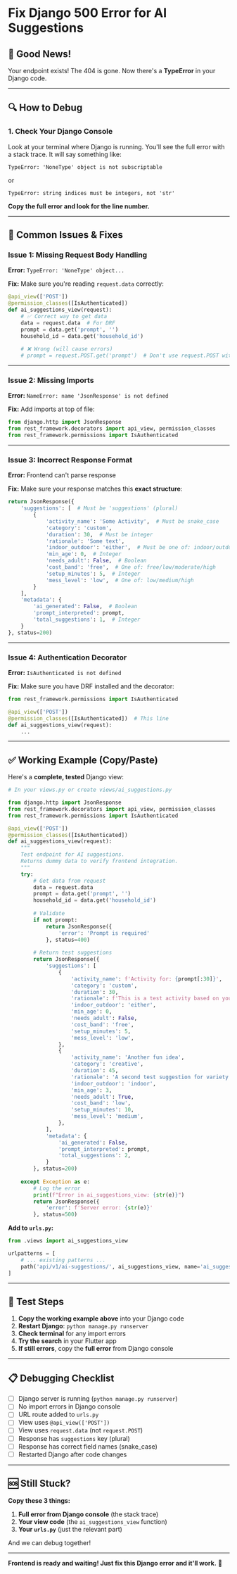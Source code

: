 # Fix Django 500 Error for AI Suggestions

## 🎉 Good News!

Your endpoint exists! The 404 is gone. Now there's a **TypeError** in your Django code.

---

## 🔍 How to Debug

### 1. Check Your Django Console

Look at your terminal where Django is running. You'll see the full error with a stack trace. It will say something like:

```
TypeError: 'NoneType' object is not subscriptable
```

or

```
TypeError: string indices must be integers, not 'str'
```

**Copy the full error and look for the line number.**

---

## 🐛 Common Issues & Fixes

### Issue 1: Missing Request Body Handling

**Error:** `TypeError: 'NoneType' object...`

**Fix:** Make sure you're reading `request.data` correctly:

```python
@api_view(['POST'])
@permission_classes([IsAuthenticated])
def ai_suggestions_view(request):
    # ✅ Correct way to get data
    data = request.data  # For DRF
    prompt = data.get('prompt', '')
    household_id = data.get('household_id')
    
    # ❌ Wrong (will cause errors)
    # prompt = request.POST.get('prompt')  # Don't use request.POST with JSON
```

---

### Issue 2: Missing Imports

**Error:** `NameError: name 'JsonResponse' is not defined`

**Fix:** Add imports at top of file:

```python
from django.http import JsonResponse
from rest_framework.decorators import api_view, permission_classes
from rest_framework.permissions import IsAuthenticated
```

---

### Issue 3: Incorrect Response Format

**Error:** Frontend can't parse response

**Fix:** Make sure your response matches this **exact structure**:

```python
return JsonResponse({
    'suggestions': [  # Must be 'suggestions' (plural)
        {
            'activity_name': 'Some Activity',  # Must be snake_case
            'category': 'custom',
            'duration': 30,  # Must be integer
            'rationale': 'Some text',
            'indoor_outdoor': 'either',  # Must be one of: indoor/outdoor/either
            'min_age': 0,  # Integer
            'needs_adult': False,  # Boolean
            'cost_band': 'free',  # One of: free/low/moderate/high
            'setup_minutes': 5,  # Integer
            'mess_level': 'low',  # One of: low/medium/high
        }
    ],
    'metadata': {
        'ai_generated': False,  # Boolean
        'prompt_interpreted': prompt,
        'total_suggestions': 1,  # Integer
    }
}, status=200)
```

---

### Issue 4: Authentication Decorator

**Error:** `IsAuthenticated is not defined`

**Fix:** Make sure you have DRF installed and the decorator:

```python
from rest_framework.permissions import IsAuthenticated

@api_view(['POST'])
@permission_classes([IsAuthenticated])  # This line
def ai_suggestions_view(request):
    ...
```

---

## ✅ Working Example (Copy/Paste)

Here's a **complete, tested** Django view:

```python
# In your views.py or create views/ai_suggestions.py

from django.http import JsonResponse
from rest_framework.decorators import api_view, permission_classes
from rest_framework.permissions import IsAuthenticated

@api_view(['POST'])
@permission_classes([IsAuthenticated])
def ai_suggestions_view(request):
    """
    Test endpoint for AI suggestions.
    Returns dummy data to verify frontend integration.
    """
    try:
        # Get data from request
        data = request.data
        prompt = data.get('prompt', '')
        household_id = data.get('household_id')
        
        # Validate
        if not prompt:
            return JsonResponse({
                'error': 'Prompt is required'
            }, status=400)
        
        # Return test suggestions
        return JsonResponse({
            'suggestions': [
                {
                    'activity_name': f'Activity for: {prompt[:30]}',
                    'category': 'custom',
                    'duration': 30,
                    'rationale': f'This is a test activity based on your search: "{prompt}"',
                    'indoor_outdoor': 'either',
                    'min_age': 0,
                    'needs_adult': False,
                    'cost_band': 'free',
                    'setup_minutes': 5,
                    'mess_level': 'low',
                },
                {
                    'activity_name': 'Another fun idea',
                    'category': 'creative',
                    'duration': 45,
                    'rationale': 'A second test suggestion for variety',
                    'indoor_outdoor': 'indoor',
                    'min_age': 3,
                    'needs_adult': True,
                    'cost_band': 'low',
                    'setup_minutes': 10,
                    'mess_level': 'medium',
                },
            ],
            'metadata': {
                'ai_generated': False,
                'prompt_interpreted': prompt,
                'total_suggestions': 2,
            }
        }, status=200)
        
    except Exception as e:
        # Log the error
        print(f"Error in ai_suggestions_view: {str(e)}")
        return JsonResponse({
            'error': f'Server error: {str(e)}'
        }, status=500)
```

**Add to `urls.py`:**

```python
from .views import ai_suggestions_view

urlpatterns = [
    # ... existing patterns ...
    path('api/v1/ai-suggestions/', ai_suggestions_view, name='ai_suggestions'),
]
```

---

## 🧪 Test Steps

1. **Copy the working example above** into your Django code
2. **Restart Django**: `python manage.py runserver`
3. **Check terminal** for any import errors
4. **Try the search** in your Flutter app
5. **If still errors**, copy the **full error** from Django console

---

## 📋 Debugging Checklist

- [ ] Django server is running (`python manage.py runserver`)
- [ ] No import errors in Django console
- [ ] URL route added to `urls.py`
- [ ] View uses `@api_view(['POST'])`
- [ ] View uses `request.data` (not `request.POST`)
- [ ] Response has `suggestions` key (plural)
- [ ] Response has correct field names (snake_case)
- [ ] Restarted Django after code changes

---

## 🆘 Still Stuck?

**Copy these 3 things:**

1. **Full error from Django console** (the stack trace)
2. **Your view code** (the `ai_suggestions_view` function)
3. **Your `urls.py`** (just the relevant part)

And we can debug together!

---

**Frontend is ready and waiting! Just fix this Django error and it'll work.** 🚀

